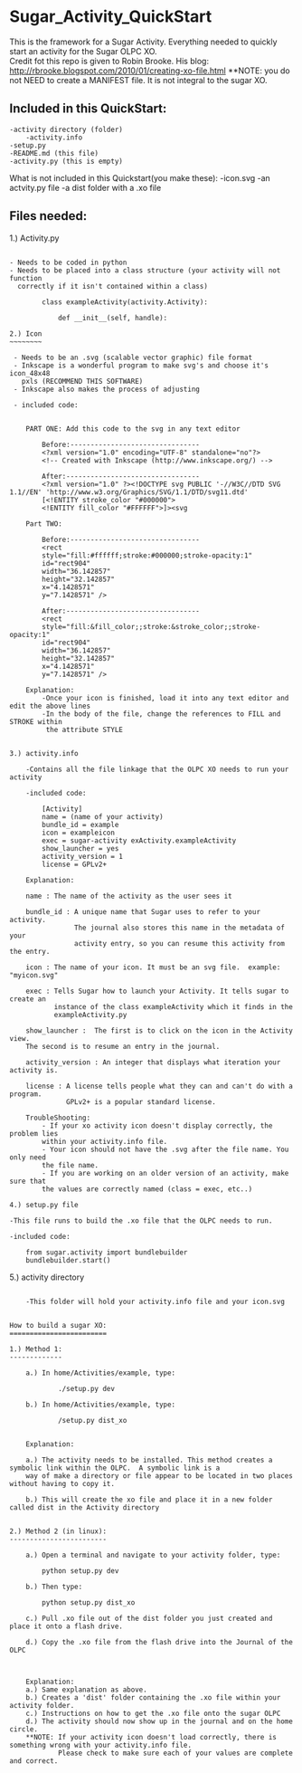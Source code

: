 Sugar_Activity_QuickStart
=========================

This is the framework for a Sugar Activity.  Everything needed to quickly start an activity for the Sugar OLPC XO.\
Credit fot this repo is given to Robin Brooke. His blog: http://rbrooke.blogspot.com/2010/01/creating-xo-file.html
**NOTE: you do not NEED to create a MANIFEST file. It is not integral to the sugar XO.


Included in this QuickStart:
----------------------------

    -activity directory (folder)
        -activity.info
    -setup.py
    -README.md (this file)
    -activity.py (this is empty)
    
What is not included in this Quickstart(you make these):
    -icon.svg
    -an actvity.py file
    -a dist folder with a .xo file



Files needed:
-------------
1.) Activity.py
~~~~~~~~~~~~~~~

- Needs to be coded in python
- Needs to be placed into a class structure (your activity will not function
  correctly if it isn't contained within a class)

        class exampleActivity(activity.Activity):

            def __init__(self, handle):

2.) Icon 
~~~~~~~~

 - Needs to be an .svg (scalable vector graphic) file format
 - Inkscape is a wonderful program to make svg's and choose it's icon_48x48
   pxls (RECOMMEND THIS SOFTWARE)
 - Inkscape also makes the process of adjusting 

 - included code:


    PART ONE: Add this code to the svg in any text editor

        Before:--------------------------------
        <?xml version="1.0" encoding="UTF-8" standalone="no"?>
        <!-- Created with Inkscape (http://www.inkscape.org/) -->

        After:---------------------------------
        <?xml version="1.0" ?><!DOCTYPE svg PUBLIC '-//W3C//DTD SVG 1.1//EN' 'http://www.w3.org/Graphics/SVG/1.1/DTD/svg11.dtd' 
        [<!ENTITY stroke_color "#000000">
        <!ENTITY fill_color "#FFFFFF">]><svg

    Part TWO:

        Before:--------------------------------
        <rect
        style="fill:#ffffff;stroke:#000000;stroke-opacity:1"
        id="rect904"
        width="36.142857"
        height="32.142857"
        x="4.1428571"
        y="7.1428571" />

        After:---------------------------------
        <rect
        style="fill:&fill_color;;stroke:&stroke_color;;stroke-opacity:1"
        id="rect904"
        width="36.142857"
        height="32.142857"
        x="4.1428571"
        y="7.1428571" />

    Explanation:
        -Once your icon is finished, load it into any text editor and edit the above lines
        -In the body of the file, change the references to FILL and STROKE within 
         the attribute STYLE


3.) activity.info 

    -Contains all the file linkage that the OLPC XO needs to run your activity

    -included code:

        [Activity]
        name = (name of your activity)
        bundle_id = example
        icon = exampleicon
        exec = sugar-activity exActivity.exampleActivity
        show_launcher = yes
        activity_version = 1
        license = GPLv2+

    Explanation:

    name : The name of the activity as the user sees it

    bundle_id : A unique name that Sugar uses to refer to your activity. 
                The journal also stores this name in the metadata of your 
                activity entry, so you can resume this activity from the entry.

    icon : The name of your icon. It must be an svg file.  example: "myicon.svg"

    exec : Tells Sugar how to launch your Activity. It tells sugar to create an
           instance of the class exampleActivity which it finds in the
           exampleActivity.py
    
    show_launcher :  The first is to click on the icon in the Activity view.
    The second is to resume an entry in the journal.
    
    activity_version : An integer that displays what iteration your activity is.
    
    license : A license tells people what they can and can't do with a program.  
              GPLv2+ is a popular standard license.
              
    TroubleShooting:
        - If your xo activity icon doesn't display correctly, the problem lies
        within your activity.info file.  
        - Your icon should not have the .svg after the file name. You only need
        the file name.
        - If you are working on an older version of an activity, make sure that
        the values are correctly named (class = exec, etc..)

4.) setup.py file
~~~~~~~~~~~~~~~~~

    -This file runs to build the .xo file that the OLPC needs to run.

    -included code:

        from sugar.activity import bundlebuilder
        bundlebuilder.start()


5.) activity directory
~~~~~~~~~~~~~~~~~~~~~~

    -This folder will hold your activity.info file and your icon.svg


How to build a sugar XO:
========================

1.) Method 1:
-------------

    a.) In home/Activities/example, type:

            ./setup.py dev
        
    b.) In home/Activities/example, type:
    
            /setup.py dist_xo
        
        
    Explanation:

    a.) The activity needs to be installed. This method creates a symbolic link within the OLPC.  A symbolic link is a 
    way of make a directory or file appear to be located in two places without having to copy it.

    b.) This will create the xo file and place it in a new folder called dist in the Activity directory
    
    
2.) Method 2 (in linux):
------------------------

    a.) Open a terminal and navigate to your activity folder, type:
        
        python setup.py dev
        
    b.) Then type:
        
        python setup.py dist_xo
        
    c.) Pull .xo file out of the dist folder you just created and place it onto a flash drive.
    
    d.) Copy the .xo file from the flash drive into the Journal of the OLPC
            
    

    Explanation:
    a.) Same explanation as above.
    b.) Creates a 'dist' folder containing the .xo file within your activity folder.
    c.) Instructions on how to get the .xo file onto the sugar OLPC
    d.) The activity should now show up in the journal and on the home circle.
    **NOTE: If your activity icon doesn't load correctly, there is something wrong with your activity.info file.
            Please check to make sure each of your values are complete and correct.
            
